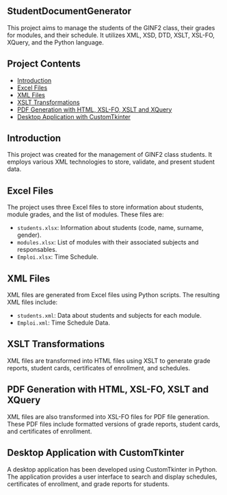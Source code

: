 ## StudentDocumentGenerator

This project aims to manage the students of the GINF2 class, their grades for modules, and their schedule. It utilizes XML, XSD, DTD, XSLT, XSL-FO, XQuery, and the Python language.

## Project Contents

- [Introduction](#introduction)
- [Excel Files](#excel-files)
- [XML Files](#xml-files)
- [XSLT Transformations](#xslt-transformations)
- [PDF Generation with HTML, XSL-FO, XSLT and XQuery](#pdf-generation-with-html-xsl-fo-xslt-and-xquery)
- [Desktop Application with CustomTkinter](#desktop-application-with-customtkinter)

## Introduction

This project was created for the management of GINF2 class students. It employs various XML technologies to store, validate, and present student data.

## Excel Files

The project uses three Excel files to store information about students, module grades, and the list of modules. These files are:
- `students.xlsx`: Information about students (code, name, surname, gender).
- `modules.xlsx`: List of modules with their associated subjects and responsables.
- `Emploi.xlsx`: Time Schedule.

## XML Files

XML files are generated from Excel files using Python scripts. The resulting XML files include:
- `students.xml`: Data about students and subjects for each module.
- `Emploi.xml`: Time Schedule Data.

## XSLT Transformations

XML files are transformed into HTML files using XSLT to generate grade reports, student cards, certificates of enrollment, and schedules.

## PDF Generation with HTML, XSL-FO, XSLT and XQuery

XML files are also transformed into XSL-FO files for PDF file generation. These PDF files include formatted versions of grade reports, student cards, and certificates of enrollment.


## Desktop Application with CustomTkinter

A desktop application has been developed using CustomTkinter in Python. The application provides a user interface to search and display schedules, certificates of enrollment, and grade reports for students.
